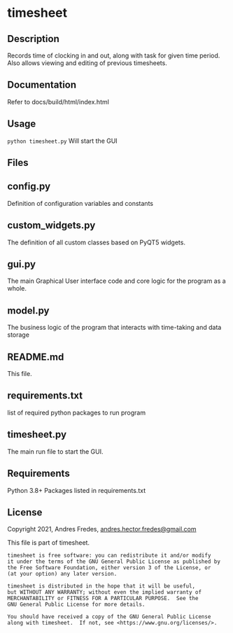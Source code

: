 timesheet
=========

Description
-----------
Records time of clocking in and out, along with task for given time period.
Also allows viewing and editing of previous timesheets.

Documentation
-------------
Refer to docs/build/html/index.html

Usage
-----
`python timesheet.py`
Will start the GUI

Files
-----
## config.py
Definition of configuration variables and constants

## custom_widgets.py
The definition of all custom classes based on PyQT5 widgets.

## gui.py
The main Graphical User interface code and core logic for the program as a whole.

## model.py
The business logic of the program that interacts with time-taking and data storage

## README.md
This file.

## requirements.txt
list of required python packages to run program

## timesheet.py
The main run file to start the GUI.

Requirements
------------
Python 3.8+
Packages listed in requirements.txt

License
-------
Copyright 2021, Andres Fredes, <andres.hector.fredes@gmail.com>

This file is part of timesheet.
 
    timesheet is free software: you can redistribute it and/or modify
    it under the terms of the GNU General Public License as published by
    the Free Software Foundation, either version 3 of the License, or
    (at your option) any later version.

    timesheet is distributed in the hope that it will be useful,
    but WITHOUT ANY WARRANTY; without even the implied warranty of
    MERCHANTABILITY or FITNESS FOR A PARTICULAR PURPOSE.  See the
    GNU General Public License for more details.

    You should have received a copy of the GNU General Public License
    along with timesheet.  If not, see <https://www.gnu.org/licenses/>.